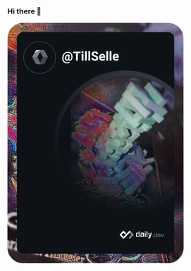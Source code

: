 ### Hi there 👋
<a href="https://app.daily.dev/TillSelle"><img src="https://github.com/TillSelle/TillSelle/blob/main/devcard.svg" width="400" alt="Till Selle's Dev Card"/></a>
<!--
**TillSelle/TillSelle** is a ✨ _special_ ✨ repository because its `README.md` (this file) appears on your GitHub profile.

Here are some ideas to get you started:


- 🌱 I’m currently learning ...
- 👯 I’m looking to collaborate on ...
- 🤔 I’m looking for help with ...
- 💬 Ask me about ...
- 📫 How to reach me: ...
- 😄 Pronouns: ...
- ⚡ Fun fact: ...
-->
